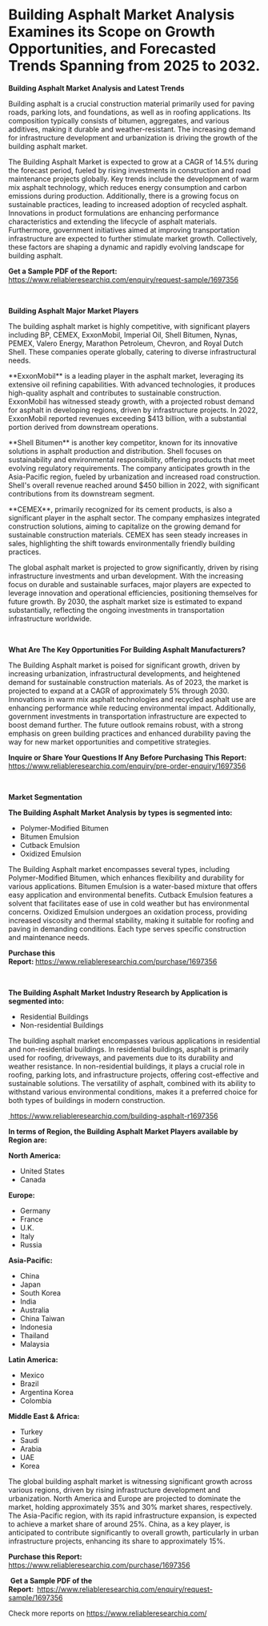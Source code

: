 <p><h1>Building Asphalt Market Analysis Examines its Scope on Growth Opportunities, and Forecasted Trends Spanning from 2025 to 2032.</h1></p><p><strong>Building Asphalt Market Analysis and Latest Trends</strong></p>
<p><p>Building asphalt is a crucial construction material primarily used for paving roads, parking lots, and foundations, as well as in roofing applications. Its composition typically consists of bitumen, aggregates, and various additives, making it durable and weather-resistant. The increasing demand for infrastructure development and urbanization is driving the growth of the building asphalt market.</p><p>The Building Asphalt Market is expected to grow at a CAGR of 14.5% during the forecast period, fueled by rising investments in construction and road maintenance projects globally. Key trends include the development of warm mix asphalt technology, which reduces energy consumption and carbon emissions during production. Additionally, there is a growing focus on sustainable practices, leading to increased adoption of recycled asphalt. Innovations in product formulations are enhancing performance characteristics and extending the lifecycle of asphalt materials. Furthermore, government initiatives aimed at improving transportation infrastructure are expected to further stimulate market growth. Collectively, these factors are shaping a dynamic and rapidly evolving landscape for building asphalt.</p></p>
<p><strong>Get a Sample PDF of the Report:&nbsp;</strong> <a href="https://www.reliableresearchiq.com/enquiry/request-sample/1697356?utm_campaign=3441&utm_medium=2&utm_source=Github&utm_content=ia&utm_term=27032025&utm_id=building-asphalt">https://www.reliableresearchiq.com/enquiry/request-sample/1697356</a></p>
<p>&nbsp;</p>
<p><strong>Building Asphalt Major Market Players</strong></p>
<p><p>The building asphalt market is highly competitive, with significant players including BP, CEMEX, ExxonMobil, Imperial Oil, Shell Bitumen, Nynas, PEMEX, Valero Energy, Marathon Petroleum, Chevron, and Royal Dutch Shell. These companies operate globally, catering to diverse infrastructural needs.</p><p>**ExxonMobil** is a leading player in the asphalt market, leveraging its extensive oil refining capabilities. With advanced technologies, it produces high-quality asphalt and contributes to sustainable construction. ExxonMobil has witnessed steady growth, with a projected robust demand for asphalt in developing regions, driven by infrastructure projects. In 2022, ExxonMobil reported revenues exceeding $413 billion, with a substantial portion derived from downstream operations.</p><p>**Shell Bitumen** is another key competitor, known for its innovative solutions in asphalt production and distribution. Shell focuses on sustainability and environmental responsibility, offering products that meet evolving regulatory requirements. The company anticipates growth in the Asia-Pacific region, fueled by urbanization and increased road construction. Shell's overall revenue reached around $450 billion in 2022, with significant contributions from its downstream segment.</p><p>**CEMEX**, primarily recognized for its cement products, is also a significant player in the asphalt sector. The company emphasizes integrated construction solutions, aiming to capitalize on the growing demand for sustainable construction materials. CEMEX has seen steady increases in sales, highlighting the shift towards environmentally friendly building practices.</p><p>The global asphalt market is projected to grow significantly, driven by rising infrastructure investments and urban development. With the increasing focus on durable and sustainable surfaces, major players are expected to leverage innovation and operational efficiencies, positioning themselves for future growth. By 2030, the asphalt market size is estimated to expand substantially, reflecting the ongoing investments in transportation infrastructure worldwide.</p></p>
<p>&nbsp;</p>
<p><strong>What Are The Key Opportunities For Building Asphalt Manufacturers?</strong></p>
<p><p>The Building Asphalt market is poised for significant growth, driven by increasing urbanization, infrastructural developments, and heightened demand for sustainable construction materials. As of 2023, the market is projected to expand at a CAGR of approximately 5% through 2030. Innovations in warm mix asphalt technologies and recycled asphalt use are enhancing performance while reducing environmental impact. Additionally, government investments in transportation infrastructure are expected to boost demand further. The future outlook remains robust, with a strong emphasis on green building practices and enhanced durability paving the way for new market opportunities and competitive strategies.</p></p>
<p><strong>Inquire or Share Your Questions If Any Before Purchasing This Report:</strong> <a href="https://www.reliableresearchiq.com/enquiry/pre-order-enquiry/1697356?utm_campaign=3441&utm_medium=2&utm_source=Github&utm_content=ia&utm_term=27032025&utm_id=building-asphalt">https://www.reliableresearchiq.com/enquiry/pre-order-enquiry/1697356</a></p>
<p>&nbsp;</p>
<p><strong>Market Segmentation</strong></p>
<p><strong>The Building Asphalt Market Analysis by types is segmented into:</strong></p>
<p><ul><li>Polymer-Modified Bitumen</li><li>Bitumen Emulsion</li><li>Cutback Emulsion</li><li>Oxidized Emulsion</li></ul></p>
<p><p>The Building Asphalt market encompasses several types, including Polymer-Modified Bitumen, which enhances flexibility and durability for various applications. Bitumen Emulsion is a water-based mixture that offers easy application and environmental benefits. Cutback Emulsion features a solvent that facilitates ease of use in cold weather but has environmental concerns. Oxidized Emulsion undergoes an oxidation process, providing increased viscosity and thermal stability, making it suitable for roofing and paving in demanding conditions. Each type serves specific construction and maintenance needs.</p></p>
<p><strong>Purchase this Report:&nbsp;</strong><a href="https://www.reliableresearchiq.com/purchase/1697356?utm_campaign=3441&utm_medium=2&utm_source=Github&utm_content=ia&utm_term=27032025&utm_id=building-asphalt">https://www.reliableresearchiq.com/purchase/1697356</a></p>
<p>&nbsp;</p>
<p><strong>The Building Asphalt Market Industry Research by Application is segmented into:</strong></p>
<p><ul><li>Residential Buildings</li><li>Non-residential Buildings</li></ul></p>
<p><p>The building asphalt market encompasses various applications in residential and non-residential buildings. In residential buildings, asphalt is primarily used for roofing, driveways, and pavements due to its durability and weather resistance. In non-residential buildings, it plays a crucial role in roofing, parking lots, and infrastructure projects, offering cost-effective and sustainable solutions. The versatility of asphalt, combined with its ability to withstand various environmental conditions, makes it a preferred choice for both types of buildings in modern construction.</p></p>
<p><a href="https://www.reliableresearchiq.com/building-asphalt-r1697356?utm_campaign=3441&utm_medium=2&utm_source=Github&utm_content=ia&utm_term=27032025&utm_id=building-asphalt">&nbsp;https://www.reliableresearchiq.com/building-asphalt-r1697356</a></p>
<p><strong>In terms of Region, the Building Asphalt Market Players available by Region are:</strong></p>
<p>
    <p> <strong> North America: </strong>
        <ul>
            <li>United States</li>
            <li>Canada</li>
        </ul>
        </p> 
    <p> <strong> Europe: </strong>
        <ul>
            <li>Germany</li>
            <li>France</li>
            <li>U.K.</li>
            <li>Italy</li>
            <li>Russia</li>
        </ul>
        </p> 
    <p> <strong> Asia-Pacific: </strong>
        <ul>
            <li>China</li>
            <li>Japan</li>
            <li>South Korea</li>
            <li>India</li>
            <li>Australia</li>
            <li>China Taiwan</li>
            <li>Indonesia</li>
            <li>Thailand</li>
            <li>Malaysia</li>
        </ul>
        </p> 
    <p> <strong> Latin America: </strong>
        <ul>
            <li>Mexico</li>
            <li>Brazil</li>
            <li>Argentina Korea</li>
            <li>Colombia</li>
        </ul>
        </p> 
    <p> <strong> Middle East & Africa: </strong>
        <ul>
            <li>Turkey</li>
            <li>Saudi</li>
            <li>Arabia</li>
            <li>UAE</li>
            <li>Korea</li>
        </ul>
    </p>
    </p>
<p><p>The global building asphalt market is witnessing significant growth across various regions, driven by rising infrastructure development and urbanization. North America and Europe are projected to dominate the market, holding approximately 35% and 30% market shares, respectively. The Asia-Pacific region, with its rapid infrastructure expansion, is expected to achieve a market share of around 25%. China, as a key player, is anticipated to contribute significantly to overall growth, particularly in urban infrastructure projects, enhancing its share to approximately 15%.</p></p>
<p><strong>Purchase this Report: </strong><a href="https://www.reliableresearchiq.com/purchase/1697356?utm_campaign=3441&utm_medium=2&utm_source=Github&utm_content=ia&utm_term=27032025&utm_id=building-asphalt">https://www.reliableresearchiq.com/purchase/1697356</a></p>
<p>&nbsp;<strong>Get a Sample PDF of the Report:&nbsp;&nbsp;</strong><a href="https://www.reliableresearchiq.com/enquiry/request-sample/1697356?utm_campaign=3441&utm_medium=2&utm_source=Github&utm_content=ia&utm_term=27032025&utm_id=building-asphalt">https://www.reliableresearchiq.com/enquiry/request-sample/1697356</a></p>
<p><strong></strong></p>
<p>Check more reports on <a href="https://www.reliableresearchiq.com/?utm_campaign=3441&utm_medium=2&utm_source=Github&utm_content=ia&utm_term=27032025&utm_id=building-asphalt">https://www.reliableresearchiq.com/</a></p>